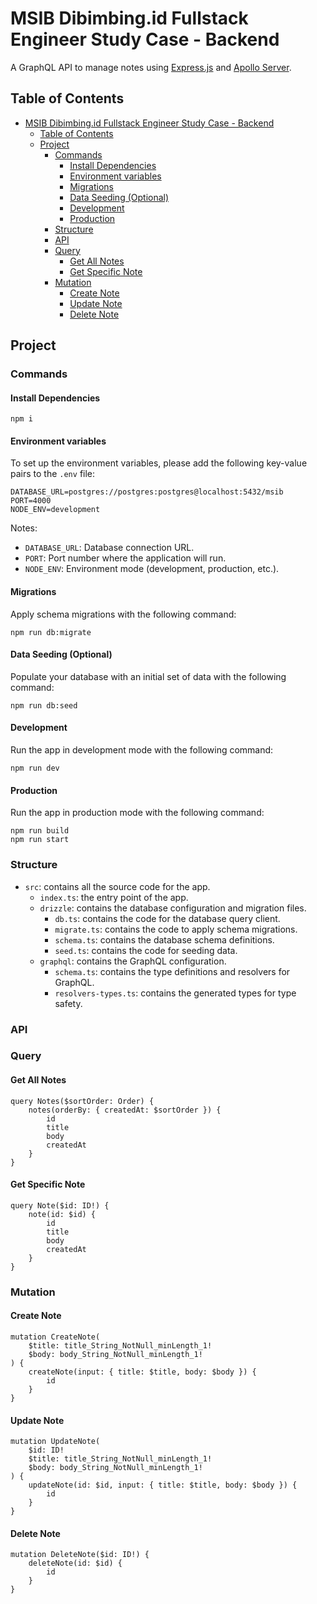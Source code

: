 # MSIB Dibimbing.id Fullstack Engineer Study Case - Backend

A GraphQL API to manage notes using [Express.js](https://expressjs.com/) and [Apollo Server](https://www.npmjs.com/package/apollo-server).

## Table of Contents

- [MSIB Dibimbing.id Fullstack Engineer Study Case - Backend](#msib-dibimbingid-fullstack-engineer-study-case---backend)
  - [Table of Contents](#table-of-contents)
  - [Project](#project)
    - [Commands](#commands)
      - [Install Dependencies](#install-dependencies)
      - [Environment variables](#environment-variables)
      - [Migrations](#migrations)
      - [Data Seeding (Optional)](#data-seeding-optional)
      - [Development](#development)
      - [Production](#production)
    - [Structure](#structure)
    - [API](#api)
    - [Query](#query)
      - [Get All Notes](#get-all-notes)
      - [Get Specific Note](#get-specific-note)
    - [Mutation](#mutation)
      - [Create Note](#create-note)
      - [Update Note](#update-note)
      - [Delete Note](#delete-note)

## Project

### Commands

#### Install Dependencies

```shell
npm i
```

#### Environment variables

To set up the environment variables, please add the following key-value pairs to the `.env` file:

```env
DATABASE_URL=postgres://postgres:postgres@localhost:5432/msib
PORT=4000
NODE_ENV=development
```

Notes:

- `DATABASE_URL`: Database connection URL.
- `PORT`: Port number where the application will run.
- `NODE_ENV`: Environment mode (development, production, etc.).

#### Migrations

Apply schema migrations with the following command:

```shell
npm run db:migrate
```

#### Data Seeding (Optional)

Populate your database with an initial set of data with the following command:

```shell
npm run db:seed
```

#### Development

Run the app in development mode with the following command:

```shell
npm run dev
```

#### Production

Run the app in production mode with the following command:

```shell
npm run build
npm run start
```

### Structure

- `src`: contains all the source code for the app.
  - `index.ts`: the entry point of the app.
  - `drizzle`: contains the database configuration and migration files.
    - `db.ts`: contains the code for the database query client.
    - `migrate.ts`: contains the code to apply schema migrations.
    - `schema.ts`: contains the database schema definitions.
    - `seed.ts`: contains the code for seeding data.
  - `graphql`: contains the GraphQL configuration.
    - `schema.ts`: contains the type definitions and resolvers for GraphQL.
    - `resolvers-types.ts`: contains the generated types for type safety.

### API

### Query

#### Get All Notes

```gql
query Notes($sortOrder: Order) {
    notes(orderBy: { createdAt: $sortOrder }) {
        id
        title
        body
        createdAt
    }
}
```

#### Get Specific Note

```gql
query Note($id: ID!) {
    note(id: $id) {
        id
        title
        body
        createdAt
    }
}
```

### Mutation

#### Create Note

```gql
mutation CreateNote(
    $title: title_String_NotNull_minLength_1!
    $body: body_String_NotNull_minLength_1!
) {
    createNote(input: { title: $title, body: $body }) {
        id
    }
}
```

#### Update Note

```gql
mutation UpdateNote(
    $id: ID!
    $title: title_String_NotNull_minLength_1!
    $body: body_String_NotNull_minLength_1!
) {
    updateNote(id: $id, input: { title: $title, body: $body }) {
        id
    }
}
```

#### Delete Note

```gql
mutation DeleteNote($id: ID!) {
    deleteNote(id: $id) {
        id
    }
}
```
